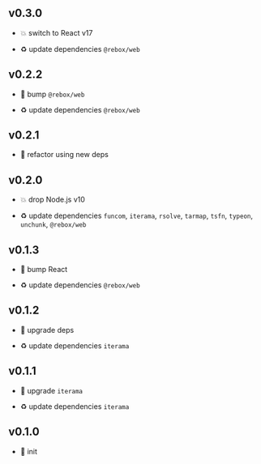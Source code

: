 ## v0.3.0

* 💥 switch to React v17

* ♻️ update dependencies `@rebox/web`

## v0.2.2

* 🐞 bump `@rebox/web`

* ♻️ update dependencies `@rebox/web`

## v0.2.1

* 🐞 refactor using new deps

## v0.2.0

* 💥 drop Node.js v10

* ♻️ update dependencies `funcom`, `iterama`, `rsolve`, `tarmap`, `tsfn`, `typeon`, `unchunk`, `@rebox/web`

## v0.1.3

* 🐞 bump React

* ♻️ update dependencies `@rebox/web`

## v0.1.2

* 🐞 upgrade deps

* ♻️ update dependencies `iterama`

## v0.1.1

* 🐞 upgrade `iterama`

* ♻️ update dependencies `iterama`

## v0.1.0

* 🐣 init

